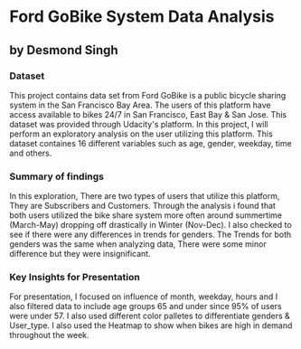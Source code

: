 # Ford GoBike System Data Analysis
## by Desmond Singh

### Dataset
This project contains data set from Ford GoBike is a public bicycle sharing system in the San Francisco Bay Area.
The users of this platform have access available to bikes 24/7 in San Francisco, East Bay & San Jose.
This dataset was provided through Udacity's platform.
In this project, I will perform an exploratory analysis on the user utilizing this platform.
This dataset containes 16 different variables such as age, gender, weekday, time and others. 

### Summary of findings

In this exploration, There are two types of users that utilize this platform, They are Subscribers and Customers.
Through the analysis i found that both users utilized the bike share system more often around summertime (March-May) dropping off drastically in Winter (Nov-Dec). I also checked to see if there were any differences in trends for genders. The Trends for both genders was the same when analyzing data, There were some minor difference but they were insignificant. 

### Key Insights for Presentation

For presentation, I focused on influence of month, weekday, hours and I also filtered data to include age groups 65 and under since 95% of users were under 57. I also used different color palletes to differentiate genders & User_type. I also used the Heatmap to show when bikes are high in demand throughout the week. 
